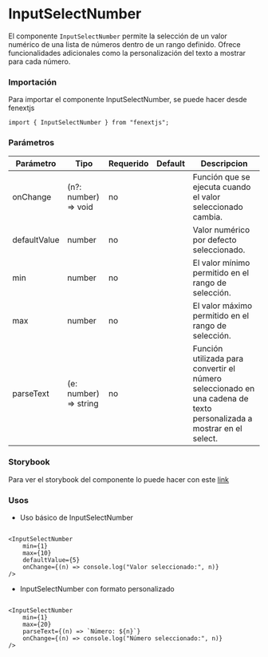 # InputSelectNumber

El componente `InputSelectNumber` permite la selección de un valor numérico de una lista de números dentro de un rango definido. Ofrece funcionalidades adicionales como la personalización del texto a mostrar para cada número.

### Importación

Para importar el componente InputSelectNumber, se puede hacer desde fenextjs

```tsx copy
import { InputSelectNumber } from "fenextjs";
```

### Parámetros

| Parámetro | Tipo | Requerido | Default | Descripcion |
| --------- | ---- | --------- | ------- | ----------- |
| onChange | (n?: number) =\> void | no |  | Función que se ejecuta cuando el valor seleccionado cambia. |
| defaultValue | number | no |  | Valor numérico por defecto seleccionado. |
| min | number | no |  | El valor mínimo permitido en el rango de selección. |
| max | number | no |  | El valor máximo permitido en el rango de selección. |
| parseText | (e: number) =\> string | no |  | Función utilizada para convertir el número seleccionado en una cadena de texto personalizada a mostrar en el select. |

### Storybook

Para ver el storybook del componente lo puede hacer con este [link](https://fenextjs-component-storybook.vercel.app/?path=/story/input-inputselectnumber--index)

### Usos

- Uso básico de InputSelectNumber

```tsx copy

<InputSelectNumber
    min={1}
    max={10}
    defaultValue={5}
    onChange={(n) => console.log("Valor seleccionado:", n)}
/>
```

- InputSelectNumber con formato personalizado

```tsx copy

<InputSelectNumber
    min={1}
    max={20}
    parseText={(n) => `Número: ${n}`}
    onChange={(n) => console.log("Número seleccionado:", n)}
/>
```

